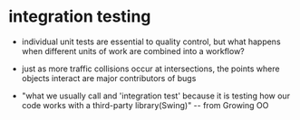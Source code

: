 # integration testing

- individual unit tests are essential to quality control, but what happens when
  different units of work are combined into a workflow?

- just as more traffic collisions occur at intersections, the points where
  objects interact are major contributors of bugs

- "what we usually call and 'integration test' because it is testing how our code
  works with a third-party library(Swing)" -- from Growing OO
